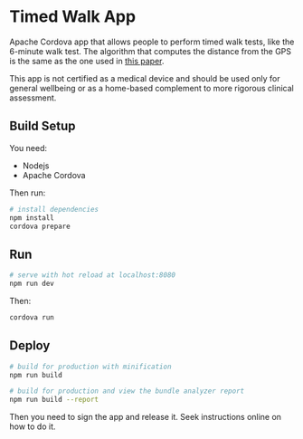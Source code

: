 # Timed Walk App

Apache Cordova app that allows people to perform timed walk tests, like the 6-minute walk test.
The algorithm that computes the distance from the GPS is the same as the one used in [this paper](https://mhealth.jmir.org/2020/1/e13756/).

This app is not certified as a medical device and should be used only for general wellbeing or as a home-based complement to more rigorous clinical assessment.

## Build Setup

You need:

- Nodejs
- Apache Cordova

Then run:

``` bash
# install dependencies
npm install
cordova prepare
```

## Run

``` bash
# serve with hot reload at localhost:8080
npm run dev
```

Then:
``` bash
cordova run
```

## Deploy

``` bash
# build for production with minification
npm run build

# build for production and view the bundle analyzer report
npm run build --report
```

Then you need to sign the app and release it. Seek instructions online on how to do it.

